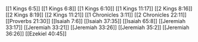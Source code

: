 [[1 Kings 6:5]]
[[1 Kings 6:8]]
[[1 Kings 6:10]]
[[1 Kings 11:17]]
[[2 Kings 8:16]]
[[2 Kings 8:19]]
[[2 Kings 11:21]]
[[1 Chronicles 3:11]]
[[2 Chronicles 22:11]]
[[Proverbs 21:30]]
[[Isaiah 7:6]]
[[Isaiah 37:35]]
[[Isaiah 65:8]]
[[Jeremiah 33:17]]
[[Jeremiah 33:21]]
[[Jeremiah 33:26]]
[[Jeremiah 35:2]]
[[Jeremiah 36:26]]
[[Ezekiel 40:45]]

